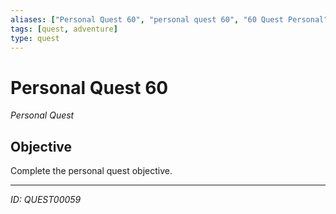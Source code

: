 ```yaml
---
aliases: ["Personal Quest 60", "personal quest 60", "60 Quest Personal"]
tags: [quest, adventure]
type: quest
---
```


# Personal Quest 60

*Personal Quest*

## Objective
Complete the personal quest objective.

---
*ID: QUEST00059*